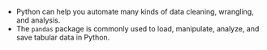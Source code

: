 -   Python can help you automate many kinds of data cleaning, wrangling, and analysis.
-   The `pandas` package is commonly used to load, manipulate, analyze, and save tabular data in Python.
